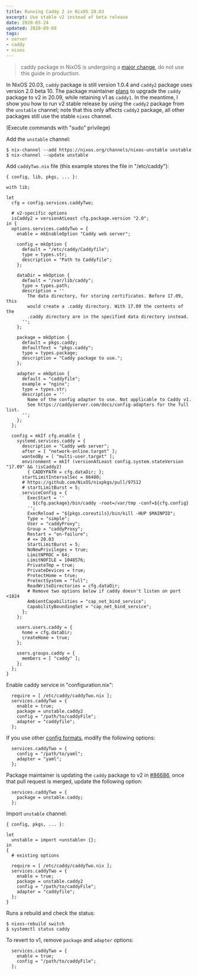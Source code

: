 ```yaml
---
title: Running Caddy 2 in NixOS 20.03
excerpt: Use stable v2 instead of beta release
date: 2020-05-24
updated: 2020-09-09
tags:
- server
- caddy
- nixos
---
```


> caddy package in NixOS is undergoing a [major change](https://github.com/NixOS/nixpkgs/pull/86686), do not use this guide in production.

In NixOS 20.03, `caddy` package is still version 1.0.4 and `caddy2` package uses version 2.0 beta 10. The package maintainer [plans](https://github.com/NixOS/nixpkgs/pull/86686) to upgrade the `caddy` package to v2 in 20.09, while retaining v1 as `caddy1`. In the meantime, I show you how to run v2 stable release by using the `caddy2` package from the `unstable` channel; note that this only affects `caddy2` package, all other packages still use the stable `nixos` channel.

(Execute commands with "sudo" privilege)

Add the `unstable` channel:

```
$ nix-channel --add https://nixos.org/channels/nixos-unstable unstable
$ nix-channel --update unstable
```

Add `caddyTwo.nix` file (this example stores the file in "/etc/caddy"):

``` plain /etc/caddy/caddyTwo.nix
{ config, lib, pkgs, ... }:

with lib;

let
  cfg = config.services.caddyTwo;

  # v2-specific options
  isCaddy2 = versionAtLeast cfg.package.version "2.0";
in {
  options.services.caddyTwo = {
    enable = mkEnableOption "Caddy web server";

    config = mkOption {
      default = "/etc/caddy/Caddyfile";
      type = types.str;
      description = "Path to Caddyfile";
    };

    dataDir = mkOption {
      default = "/var/lib/caddy";
      type = types.path;
      description = ''
        The data directory, for storing certificates. Before 17.09, this
        would create a .caddy directory. With 17.09 the contents of the
        .caddy directory are in the specified data directory instead.
      '';
    };

    package = mkOption {
      default = pkgs.caddy;
      defaultText = "pkgs.caddy";
      type = types.package;
      description = "Caddy package to use.";
    };

    adapter = mkOption {
      default = "caddyfile";
      example = "nginx";
      type = types.str;
      description = ''
        Name of the config adapter to use. Not applicable to Caddy v1.
        See https://caddyserver.com/docs/config-adapters for the full list.
      '';
    };
  };

  config = mkIf cfg.enable {
    systemd.services.caddy = {
      description = "Caddy web server";
      after = [ "network-online.target" ];
      wantedBy = [ "multi-user.target" ];
      environment = mkIf (versionAtLeast config.system.stateVersion "17.09" && !isCaddy2)
        { CADDYPATH = cfg.dataDir; };
      startLimitIntervalSec = 86400;
      # https://github.com/NixOS/nixpkgs/pull/97512
      # startLimitBurst = 5;
      serviceConfig = {
        ExecStart = ''
          ${cfg.package}/bin/caddy -root=/var/tmp -conf=${cfg.config}
        '';
        ExecReload = "${pkgs.coreutils}/bin/kill -HUP $MAINPID";
        Type = "simple";
        User = "caddyProxy";
        Group = "caddyProxy";
        Restart = "on-failure";
        # <= 20.03
        StartLimitBurst = 5;
        NoNewPrivileges = true;
        LimitNPROC = 64;
        LimitNOFILE = 1048576;
        PrivateTmp = true;
        PrivateDevices = true;
        ProtectHome = true;
        ProtectSystem = "full";
        ReadWriteDirectories = cfg.dataDir;
        # Remove two options below if caddy doesn't listen on port <1024
        AmbientCapabilities = "cap_net_bind_service";
        CapabilityBoundingSet = "cap_net_bind_service";
      };
    };

    users.users.caddy = {
      home = cfg.dataDir;
      createHome = true;
    };

    users.groups.caddy = {
      members = [ "caddy" ];
    };
  };
}
```

Enable caddy service in "configuration.nix":

``` plain /etc/nixos/configuration.nix
  require = [ /etc/caddy/caddyTwo.nix ];
  services.caddyTwo = {
    enable = true;
    package = unstable.caddy2
    config = "/path/to/caddyFile";
    adapter = "caddyfile";
  };
```

If you use other [config formats](https://caddyserver.com/docs/config-adapters#known-config-adapters), modify the following options:

``` plain /etc/nixos/configuration.nix
  services.caddyTwo = {
    config = "/path/to/yaml";
    adapter = "yaml";
  };
```

Package maintainer is updating the `caddy` package to v2 in [#86686](https://github.com/NixOS/nixpkgs/pull/86686), once that pull request is merged, update the following option:

``` plain /etc/nixos/configuration.nix
  services.caddyTwo = {
    package = unstable.caddy;
  };
```

Import `unstable` channel:

``` plain /etc/nixos/configuration.nix
{ config, pkgs, ... }:

let
  unstable = import <unstable> {};
in
{
  # existing options

  require = [ /etc/caddy/caddyTwo.nix ];
  services.caddyTwo = {
    enable = true;
    package = unstable.caddy2
    config = "/path/to/caddyFile";
    adapter = "caddyfile";
  };
}
```

Runs a rebuild and check the status:

```
$ nixos-rebuild switch
$ systemctl status caddy
```

To revert to v1, remove `package` and `adapter` options:

``` plain /etc/nixos/configuration.nix
  services.caddyTwo = {
    enable = true;
    config = "/path/to/caddyFile";
  };
```
